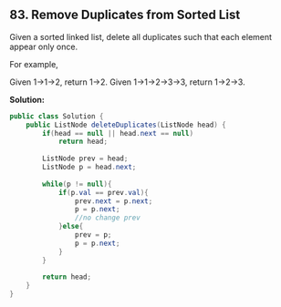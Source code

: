 ## 83. Remove Duplicates from Sorted List

Given a sorted linked list, delete all duplicates such that each element appear only once.

For example,

Given 1->1->2, return 1->2.
Given 1->1->2->3->3, return 1->2->3.

**Solution:**

```java
public class Solution {
    public ListNode deleteDuplicates(ListNode head) {
        if(head == null || head.next == null)
            return head;
 
        ListNode prev = head;    
        ListNode p = head.next;
 
        while(p != null){
            if(p.val == prev.val){
                prev.next = p.next;
                p = p.next;
                //no change prev
            }else{
                prev = p;
                p = p.next; 
            }
        }
 
        return head;
    }
}
```